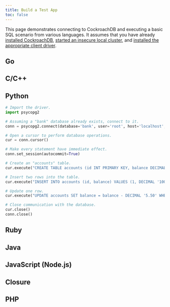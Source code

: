 ```yaml
---
title: Build a Test App
toc: false
---
```


This page demonstrates connecting to CockroachDB and executing a basic SQL scenario from various languages. It assumes that you have already [installed CockroachDB](install-cockroachdb.html), [started an insecure local cluster](start-a-local-cluster.html#insecure), and [installed the appropriate client driver](install-client-drivers.html).

## Go

## C/C++

## Python

~~~ py
# Import the driver.
import psycopg2

# Assuming a "bank" database already exists, connect to it.
conn = psycopg2.connect(database='bank', user='root', host='localhost', port=26257)

# Open a cursor to perform database operations.
cur = conn.cursor()

# Make every statement have immediate effect.
conn.set_session(autocommit=True)

# Create an "accounts" table.
cur.execute("CREATE TABLE accounts (id INT PRIMARY KEY, balance DECIMAL);")

# Insert two rows into the table.
cur.execute("INSERT INTO accounts (id, balance) VALUES (1, DECIMAL '1000'),(2, DECIMAL '230.50');")

# Update one row.
cur.execute("UPDATE accounts SET balance = balance - DECIMAL '5.50' WHERE id = 1;")

# Close communication with the database.
cur.close()
conn.close()
~~~

## Ruby

## Java

## JavaScript (Node.js)

## Closure

## PHP
